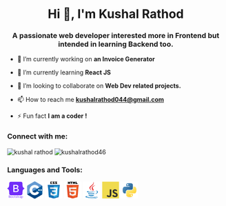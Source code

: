 <h1 align="center">Hi 👋, I'm Kushal Rathod</h1>
<h3 align="center">A passionate web developer interested more in Frontend but intended in learning Backend too.</h3>

- 🔭 I’m currently working on **an Invoice Generator**

- 🌱 I’m currently learning **React JS**

- 👯 I’m looking to collaborate on **Web Dev related projects.**

- 📫 How to reach me **kushalrathod044@gmail.com**

- ⚡ Fun fact **I am a coder !**

<h3 align="left">Connect with me:</h3>
<p align="left">
<a href="https://linkedin.com/in/kushal rathod" target="blank" style="text-decoration: none; border: none;"><img align="center" src="https://raw.githubusercontent.com/rahuldkjain/github-profile-readme-generator/master/src/images/icons/Social/linked-in-alt.svg" alt="kushal rathod" height="30" width="40" style="text-decoration: none; border: none;" /></a>
<a href="https://instagram.com/kushalrathod46" target="blank" style="text-decoration: none; border: none;"><img align="center" src="https://raw.githubusercontent.com/rahuldkjain/github-profile-readme-generator/master/src/images/icons/Social/instagram.svg" alt="kushalrathod46" height="30" width="40" style="text-decoration: none; border: none;" /></a>
</p>

<h3 align="left">Languages and Tools:</h3>
<p align="left">
  <a href="https://getbootstrap.com" target="_blank" rel="noreferrer" style="text-decoration: none; border: none;">
    <img src="https://raw.githubusercontent.com/devicons/devicon/master/icons/bootstrap/bootstrap-plain-wordmark.svg" alt="bootstrap" width="40" height="40" style="text-decoration: none; border: none;" />
  </a>
  <a href="https://www.w3schools.com/cpp/" target="_blank" rel="noreferrer" style="text-decoration: none; border: none;">
    <img src="https://raw.githubusercontent.com/devicons/devicon/master/icons/cplusplus/cplusplus-original.svg" alt="cplusplus" width="40" height="40" style="text-decoration: none; border: none;" />
  </a>
  <a href="https://www.w3schools.com/css/" target="_blank" rel="noreferrer" style="text-decoration: none; border: none;">
    <img src="https://raw.githubusercontent.com/devicons/devicon/master/icons/css3/css3-original-wordmark.svg" alt="css3" width="40" height="40" style="text-decoration: none; border: none;" />
  </a>
  <a href="https://www.w3.org/html/" target="_blank" rel="noreferrer" style="text-decoration: none; border: none;">
    <img src="https://raw.githubusercontent.com/devicons/devicon/master/icons/html5/html5-original-wordmark.svg" alt="html5" width="40" height="40" style="text-decoration: none; border: none;" />
  </a>
  <a href="https://www.java.com" target="_blank" rel="noreferrer" style="text-decoration: none; border: none;">
    <img src="https://raw.githubusercontent.com/devicons/devicon/master/icons/java/java-original.svg" alt="java" width="40" height="40" style="text-decoration: none; border: none;" />
  </a>
  <a href="https://developer.mozilla.org/en-US/docs/Web/JavaScript" target="_blank" rel="noreferrer" style="text-decoration: none; border: none;">
    <img src="https://raw.githubusercontent.com/devicons/devicon/master/icons/javascript/javascript-original.svg" alt="javascript" width="40" height="40" style="text-decoration: none; border: none;" />
  </a>
  <a href="https://www.python.org" target="_blank" rel="noreferrer" style="text-decoration: none; border: none;">
    <img src="https://raw.githubusercontent.com/devicons/devicon/master/icons/python/python-original.svg" alt="python" width="40" height="40" style="text-decoration: none; border: none;" />
  </a>
</p>

